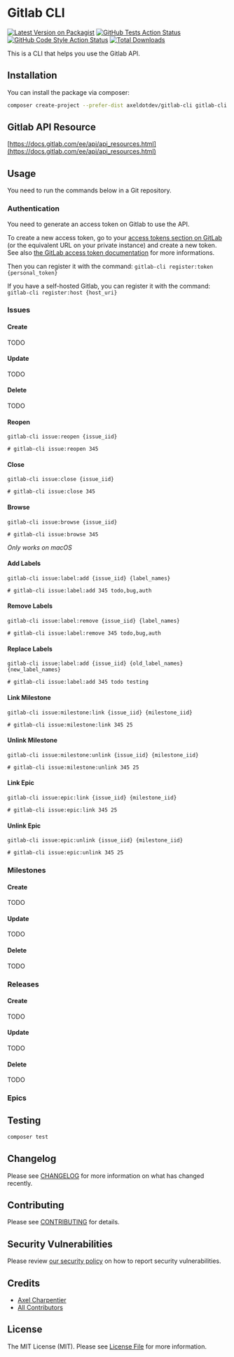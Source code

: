 # Gitlab CLI

[![Latest Version on Packagist](https://img.shields.io/packagist/v/axeldotdev/gitlab-cli.svg?style=flat-square)](https://packagist.org/packages/axeldotdev/gitlab-cli)
[![GitHub Tests Action Status](https://img.shields.io/github/workflow/status/axeldotdev/gitlab-cli/run-tests?label=tests)](https://github.com/axeldotdev/gitlab-cli/actions?query=workflow%3ATests+branch%3Amaster)
[![GitHub Code Style Action Status](https://img.shields.io/github/workflow/status/axeldotdev/gitlab-cli/Check%20&%20fix%20styling?label=code%20style)](https://github.com/axeldotdev/gitlab-cli/actions?query=workflow%3A"Check+%26+fix+styling"+branch%3Amaster)
[![Total Downloads](https://img.shields.io/packagist/dt/axeldotdev/gitlab-cli.svg?style=flat-square)](https://packagist.org/packages/axeldotdev/gitlab-cli)

This is a CLI that helps you use the Gitlab API.

## Installation

You can install the package via composer:

```bash
composer create-project --prefer-dist axeldotdev/gitlab-cli gitlab-cli
```

## Gitlab API Resource

[https://docs.gitlab.com/ee/api/api_resources.html](https://docs.gitlab.com/ee/api/api_resources.html)

## Usage

You need to run the commands below in a Git repository.

### Authentication

You need to generate an access token on Gitlab to use the API.

To create a new access token, go to your [access tokens section on GitLab](https://gitlab.com/-/profile/personal_access_tokens) (or the equivalent URL on your private instance) and create a new token. See also [the GitLab access token documentation](https://docs.gitlab.com/ee/user/profile/personal_access_tokens.html#creating-a-personal-access-token) for more informations.

Then you can register it with the command: `gitlab-cli register:token {personal_token}`

If you have a self-hosted Gitlab, you can register it with the command: `gitlab-cli register:host {host_uri}`

### Issues

#### Create

TODO

#### Update

TODO

#### Delete

TODO

#### Reopen

```
gitlab-cli issue:reopen {issue_iid}

# gitlab-cli issue:reopen 345
```

#### Close

```
gitlab-cli issue:close {issue_iid}

# gitlab-cli issue:close 345
```

#### Browse

```
gitlab-cli issue:browse {issue_iid}

# gitlab-cli issue:browse 345
```

*Only works on macOS*

#### Add Labels

```
gitlab-cli issue:label:add {issue_iid} {label_names}

# gitlab-cli issue:label:add 345 todo,bug,auth
```

#### Remove Labels

```
gitlab-cli issue:label:remove {issue_iid} {label_names}

# gitlab-cli issue:label:remove 345 todo,bug,auth
```

#### Replace Labels

```
gitlab-cli issue:label:add {issue_iid} {old_label_names} {new_label_names}

# gitlab-cli issue:label:add 345 todo testing
```

#### Link Milestone

```
gitlab-cli issue:milestone:link {issue_iid} {milestone_iid}

# gitlab-cli issue:milestone:link 345 25
```

#### Unlink Milestone

```
gitlab-cli issue:milestone:unlink {issue_iid} {milestone_iid}

# gitlab-cli issue:milestone:unlink 345 25
```

#### Link Epic

```
gitlab-cli issue:epic:link {issue_iid} {milestone_iid}

# gitlab-cli issue:epic:link 345 25
```

#### Unlink Epic

```
gitlab-cli issue:epic:unlink {issue_iid} {milestone_iid}

# gitlab-cli issue:epic:unlink 345 25
```

### Milestones

#### Create

TODO

#### Update

TODO

#### Delete

TODO

### Releases

#### Create

TODO

#### Update

TODO

#### Delete

TODO

### Epics

## Testing

```bash
composer test
```

## Changelog

Please see [CHANGELOG](CHANGELOG.md) for more information on what has changed recently.

## Contributing

Please see [CONTRIBUTING](.github/CONTRIBUTING.md) for details.

## Security Vulnerabilities

Please review [our security policy](../../security/policy) on how to report security vulnerabilities.

## Credits

- [Axel Charpentier](https://github.com/axeldotdev)
- [All Contributors](../../contributors)

## License

The MIT License (MIT). Please see [License File](LICENSE.md) for more information.
